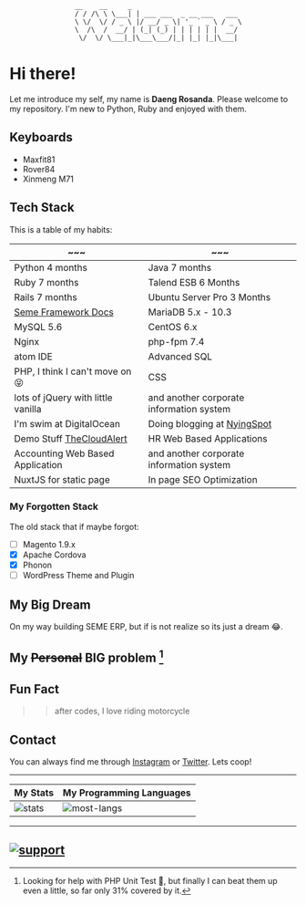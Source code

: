 ```
                __    __     _                          
                / / /\ \ \___| | ___ ___  _ __ ___   ___
                \ \/  \/ / _ \ |/ __/ _ \| '_ ` _ \ / _ \
                \  /\  /  __/ | (_| (_) | | | | | |  __/
                 \/  \/ \___|_|\___\___/|_| |_| |_|\___|
```


# Hi there!
Let me introduce my self, my name is **Daeng Rosanda**. Please welcome to my repository. 
I'm new to Python, Ruby and enjoyed with them.

## Keyboards
- Maxfit81
- Rover84
- Xinmeng M71

## Tech Stack
This is a table of my habits:

| ~~~  | ~~~  |
|---|---|
| Python 4 months | Java 7 months |
| Ruby 7 months | Talend ESB 6 Months |
| Rails 7 months | Ubuntu Server Pro 3 Months |
| [Seme Framework Docs](https://seme.framework.web.id) | MariaDB 5.x - 10.3 |
| MySQL 5.6 | CentOS 6.x |
| Nginx | php-fpm 7.4 |
| atom IDE | Advanced SQL |
| PHP, I think I can't move on 😝 | CSS |
| lots of jQuery with little vanilla | and another corporate information system |
| I'm swim at DigitalOcean | Doing blogging at [NyingSpot](https://www.NyingSpot.com) |
| Demo Stuff [TheCloudAlert](https://www.thecloudalert.com) | HR Web Based Applications |
| Accounting Web Based Application | and another corporate information system |
| NuxtJS for static page | In page SEO Optimization |


### My Forgotten Stack
The old stack that if maybe forgot:
- [ ] Magento 1.9.x
- [X] Apache Cordova
- [X] Phonon
- [ ] WordPress Theme and Plugin

## My Big Dream

On my way building SEME ERP, but if is not realize so its just a dream 😂.

## My ~~Personal~~ BIG problem [^1]

[^1]: Looking for help with PHP Unit Test 🤯, but finally I can beat them up even a little, so far only 31% covered by it.

## Fun Fact

> > after codes, I love riding motorcycle


## Contact

You can always find me through [Instagram](https://instagram.com/drosanda) or [Twitter](https://twitter.com/drosanda). Lets coop!

---
| My Stats | My Programming Languages |
|---|---|
| ![stats](https://github-readme-stats.vercel.app/api?username=drosanda&show_icons=true&hide_title=true&count_private=true&theme=radical) | ![most-langs](https://github-readme-stats.vercel.app/api/top-langs/?username=drosanda&hide=javascript,html&theme=radical&layout=compact)|

---
[![support](https://img.shields.io/badge/$-support-ff69b4.svg?style=flat)](https://www.buymeacoffee.com/drosanda)
---


<!--

---
- 🔭 I’m currently working on [cenah.co.id](https://cenah.co.id)
- 🌱 I’m currently Creating SEME ERP
- 🌱 I’m currently learning *PHP Unit Test*
- 🤔 I’m looking for help with *PHP Unit Test*
- 💬 Ask me about [SemeFramework](https://seme.framework.web.id)
- 📫 How to reach me: [Instagram](https://instagram.com/drosanda)
- ⚡ Fun fact: after codes, I love motorcycle
---

**drosanda/drosanda** is a ✨ _special_ ✨ repository because its `README.md` (this file) appears on your GitHub profile.

Here are some ideas to get you started:

- 🔭 I’m currently working on ...
- 🌱 I’m currently learning ...
- 👯 I’m looking to collaborate on ...
- 🤔 I’m looking for help with ...
- 💬 Ask me about ...
- 📫 How to reach me: ...
- 😄 Pronouns: ...
- ⚡ Fun fact: ...
-->
